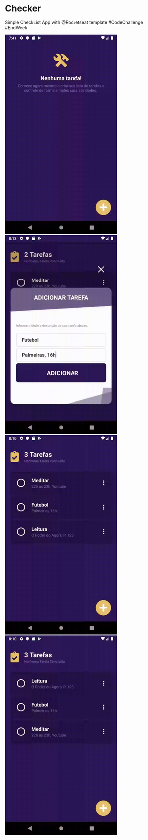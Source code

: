 # Checker

Simple CheckList App with @Rocketseat template #CodeChallenge #EndWeek

<img src="README.register.gif" width="360">
<img src="README.add.gif" width="360">
<img src="README.order.gif" width="360">
<img src="README.details.gif" width="360">
